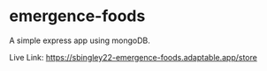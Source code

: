 # emergence-foods
A simple express app using mongoDB.

Live Link:
https://sbingley22-emergence-foods.adaptable.app/store
